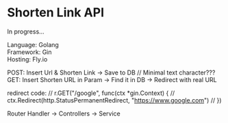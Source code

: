 # Shorten Link API

In progress...

Language: Golang  
Framework: Gin  
Hosting: Fly.io

POST:   Insert Url & Shorten Link -> Save to DB
// Minimal text character???
GET:    Insert Shorten URL in Param -> Find it in DB -> Redirect with real URL

redirect code:
 // r.GET("/google", func(ctx *gin.Context) {
 //  ctx.Redirect(http.StatusPermanentRedirect, "<https://www.google.com>")
 // })

Router Handler -> Controllers -> Service
